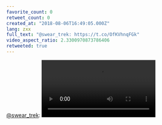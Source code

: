 ```yaml
---
favorite_count: 0
retweet_count: 0
created_at: "2018-08-06T16:49:05.000Z"
lang: zxx
full_text: "@swear_trek: https://t.co/OfKVhnqFGk"
video_aspect_ratio: 2.3300970873786406
retweeted: true
---
```


[@swear_trek](https://twitter.com/swear_trek):
![Embedded Video](https://twitter-media-coderbyheart.s3.eu-north-1.amazonaws.com/1026510482105147393-DjESN45WsAElEE9.mp4)
